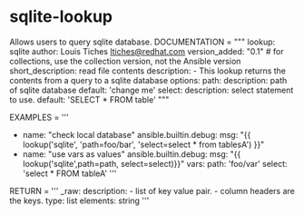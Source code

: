 # sqlite-lookup
Allows users to query sqlite database.
DOCUMENTATION = """
        lookup: sqlite
        author: Louis Tiches <ltiches@redhat.com>
        version_added: "0.1"  # for collections, use the collection version, not the Ansible version
        short_description: read file contents
        description:
          - This lookup returns the contents from a query to a sqlite database
        options:
          path:
            description: path of sqlite database
            default: 'change me' 
          select:
            description: select statement to use.
            default: 'SELECT * FROM table' 
"""

EXAMPLES = '''
- name: "check local database"
  ansible.builtin.debug:
    msg: "{{ lookup('sqlite', 'path=foo/bar', 'select=select * from tablesA') }}"
- name: "use vars as values"
  ansible.builtin.debug: 
    msg: "{{ lookup('sqlite',path=path, select=select)}}"
  vars:
    path: 'foo/var'
    select: 'select * FROM tableA'
'''

RETURN = '''
    _raw:
        description:
            - list of key value pair.
            - column headers are the keys.
        type: list
        elements: string
'''
